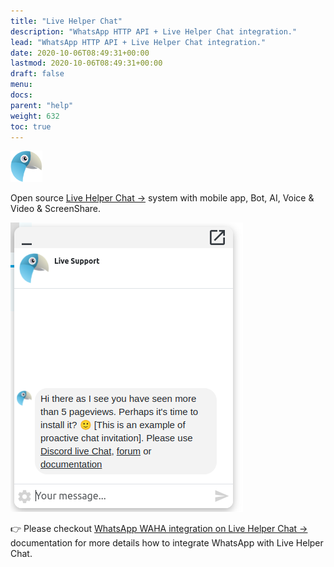 ```yaml
---
title: "Live Helper Chat"
description: "WhatsApp HTTP API + Live Helper Chat integration."
lead: "WhatsApp HTTP API + Live Helper Chat integration."
date: 2020-10-06T08:49:31+00:00
lastmod: 2020-10-06T08:49:31+00:00
draft: false
menu:
docs:
parent: "help"
weight: 632
toc: true
---
```



<div class="text-center">

  ![Logo](logo.png)

</div>

Open source
<a href="https://livehelperchat.com/" target="_blank" rel="noopener noreferrer">Live Helper Chat -></a>
system with mobile app, Bot, AI, Voice & Video & ScreenShare.

<div class="text-center">

![Screenshot](screenshot.png)

</div>


👉 Please checkout
<a href="https://doc.livehelperchat.com/docs/integrating/waha" target="_blank" rel="noopener noreferrer">
WhatsApp WAHA integration on Live Helper Chat ->
</a>
documentation for more details how to integrate WhatsApp with Live Helper Chat.
